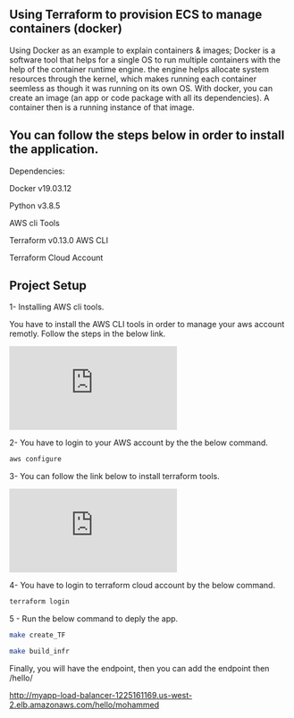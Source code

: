 ## Using Terraform to provision ECS to manage containers (docker)
Using Docker as an example to explain containers & images; Docker is a software tool that helps for a single OS to run multiple containers with the help of the container runtime engine. the engine helps allocate system resources through the kernel, which makes running each container seemless as though it was running on its own OS. With docker, you can create an image (an app or code package with all its dependencies). A container then is a running instance of that image.


## You can follow the steps below in order to install the application.

Dependencies:

Docker v19.03.12

Python v3.8.5

AWS cli Tools 

Terraform v0.13.0 AWS CLI

Terraform Cloud Account

## Project Setup

1- Installing AWS cli tools.

You have to install the AWS CLI tools in order to manage your aws account remotly.
Follow the steps in the below link.

[![AWS](https://docs.aws.amazon.com/cli/latest/userguide/getting-started-install.html)](https://docs.aws.amazon.com)

2- You have to login to your AWS account by the the below command.
```bash
aws configure
```
3- You can follow the link below to install terraform tools.

[![terraform](https://www.terraform.io/downloads.html)](https://www.terraform.io/downloads.html)


4- You have to login to terraform cloud account by the below command.
```bash
terraform login
```


5 - Run the below command to deply the app.
```bash
make create_TF
```
```bash
make build_infr
```
Finally, you will have the endpoint, then you can add the endpoint then /hello/

http://myapp-load-balancer-1225161169.us-west-2.elb.amazonaws.com/hello/mohammed
